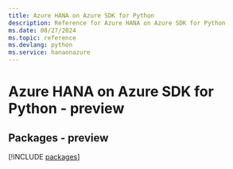 ```yaml
---
title: Azure HANA on Azure SDK for Python
description: Reference for Azure HANA on Azure SDK for Python
ms.date: 08/27/2024
ms.topic: reference
ms.devlang: python
ms.service: hanaonazure
---
```

# Azure HANA on Azure SDK for Python - preview
## Packages - preview
[!INCLUDE [packages](hana-on-azure-index.md)]
